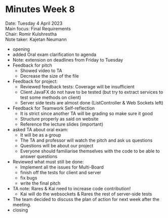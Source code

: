Minutes Week 8
==============

Date:           Tuesday 4 April 2023  
Main focus:     Final Requirements  
Chair:          Romir Kulshrestha  
Note taker:     Kajetan Neumann

- opening
- added Oral exam clarification to agenda
- Note: extension on deadlines from Friday to Tuesday
- Feedback for pitch
    - Showed video to TA
    - Decrease the size of the file
- Feedback for project:
    - Reviewed feedback tests: Coverage will be insufficient
    - Client JavaFX do not have to be tested (but try to extract services to test some methods on client)
    - Server side tests are almost done (ListController & Web Sockets left)
- Feedback for Teamwork Self-reflection
    - It is strict since another TA will be grading so make sure it good
    - Structure properly as said on website
    - Reference the lecture slides (important)
- asked TA about oral exam:
    - It will be as a group
    - The TA and professor will watch the pitch and ask us questions
    - Questions will be about our project 
    - Everyone should familiarise themselves with the code to be able to answer questions
- Reviewed what must still be done:
    - Implement all the issues for Multi-Board
    - finish off the tests for client and server
    - fix bugs
    - write the final pitch
- TA note: Rares & Kai need to increase code contribution!
    - Kai will do the websockets & Rares the rest of server-side tests
- The team decided to discuss the plan of action for next week after the meeting.
- closing
